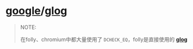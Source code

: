 # [google](https://github.com/google)/**[glog](https://github.com/google/glog)**

> NOTE: 
>
> 在folly、chromium中都大量使用了 `DCHECK_EQ`，folly是直接使用的 **[glog](https://github.com/google/glog)**
>
> 

